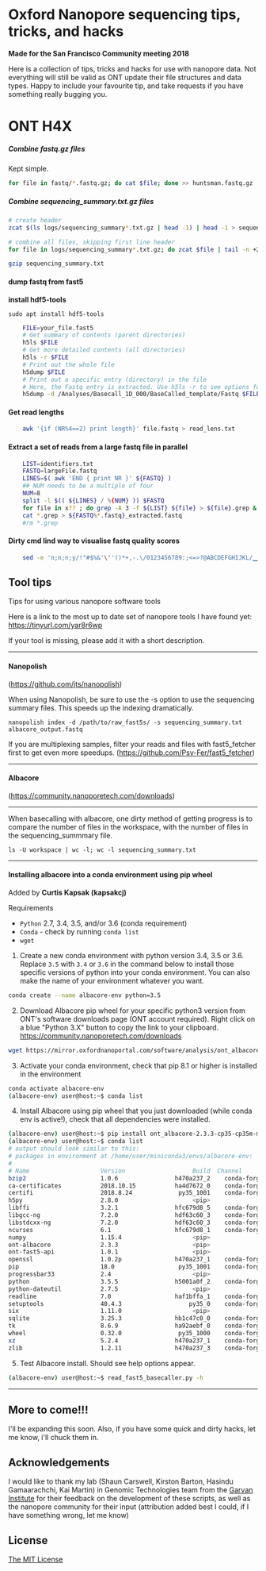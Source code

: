 # Oxford Nanopore sequencing tips, tricks, and hacks

**Made for the San Francisco Community meeting 2018**

Here is a collection of tips, tricks and hacks for use with nanopore data.
Not everything will still be valid as ONT update their file structures and data types.
Happy to include your favourite tip, and take requests if you have something really bugging you.

# ONT H4X

##### Combine fastq.gz files

Kept simple.

```bash
for file in fastq/*.fastq.gz; do cat $file; done >> huntsman.fastq.gz
```

##### Combine sequencing_summary.txt.gz files

```bash
# create header
zcat $(ls logs/sequencing_summary*.txt.gz | head -1) | head -1 > sequencing_summary.txt

# combine all files, skipping first line header
for file in logs/sequencing_summary*.txt.gz; do zcat $file | tail -n +2; done >> sequencing_summary.txt

gzip sequencing_summary.txt
```

#### dump fastq from fast5

**install  hdf5-tools**

    sudo apt install hdf5-tools

```bash
    FILE=your_file.fast5
    # Get summary of contents (parent directories)
    h5ls $FILE
    # Get more detailed contents (all directories)
    h5ls -r $FILE
    # Print out the whole file
    h5dump $FILE
    # Print out a specific entry (directory) in the file
    # Here, the Fastq entry is extracted. Use h5ls -r to see options for -d
    h5dump -d /Analyses/Basecall_1D_000/BaseCalled_template/Fastq $FILE
```

#### Get read lengths

```bash
    awk '{if (NR%4==2) print length}' file.fastq > read_lens.txt
```

#### Extract a set of reads from a large fastq file in parallel

```bash
    LIST=identifiers.txt
    FASTQ=largeFile.fastq
    LINES=$( awk 'END { print NR }' ${FASTQ} )
    ## NUM needs to be a multiple of four
    NUM=8
    split -l $(( ${LINES} / %{NUM} )) $FASTQ
    for file in x?? ; do grep -A 3 -f ${LIST} ${file} > ${file}.grep & ; done
    cat *.grep > ${FASTQ%*.fastq}_extracted.fastq
    #rm *.grep
```

#### Dirty cmd lind way to visualise fastq quality scores

```bash
    sed -e 'n;n;n;y/!"#$%&'\''()*+,-.\/0123456789:;<=>?@ABCDEFGHIJKL/▁▁▁▁▁▁▁▁▂▂▂▂▂▃▃▃▃▃▄▄▄▄▄▅▅▅▅▅▆▆▆▆▆▇▇▇▇▇██████/' example.fastq
```

## Tool tips

Tips for using various nanopore software tools

Here is a link to the most up to date set of nanopore tools I have found yet:
<https://tinyurl.com/yar8r6wp>

If your tool is missing, please add it with a short description.

* * *

#### Nanopolish

(<https://github.com/jts/nanopolish>)

When using Nanopolish, be sure to use the -s option to use the sequencing summary files. This speeds up the indexing dramatically.

    nanopolish index -d /path/to/raw_fast5s/ -s sequencing_summary.txt albacore_output.fastq

If you are multiplexing samples, filter your reads and files with fast5_fetcher first to get even more speedups. (<https://github.com/Psy-Fer/fast5_fetcher>)

* * *

#### Albacore

(<https://community.nanoporetech.com/downloads>)

* * *

When basecalling with albacore, one dirty method of getting progress is to compare the number of files in the workspace, with the number of files in the sequencing_summmary file.

    ls -U workspace | wc -l; wc -l sequencing_summary.txt

* * *

#### Installing albacore into a conda environment using pip wheel

Added by **Curtis Kapsak (kapsakcj)**

Requirements

-   `Python` 2.7, 3.4, 3.5, and/or 3.6 (conda requirement)
-   `Conda` - check by running `conda list`
-   `wget`

1.  Create a new conda environment with python version 3.4, 3.5 or 3.6. Replace `3.5` with `3.4` or `3.6` in the command below to install those specific versions of python into your conda environment. You can also make the name of your environment whatever you want.

```bash
conda create --name albacore-env python=3.5
```

2.  Download Albacore pip wheel for your specific python3 version from ONT's software downloads page (ONT account required). Right click on a blue "Python 3.X" button to copy the link to your clipboard. <https://community.nanoporetech.com/downloads>

```bash
wget https://mirror.oxfordnanoportal.com/software/analysis/ont_albacore-2.3.3-cp35-cp35m-manylinux1_x86_64.whl
```

3.  Activate your conda environment, check that pip 8.1 or higher is installed in the environment

```bash
conda activate albacore-env
(albacore-env) user@host:~$ conda list
```

4.  Install Albacore using pip wheel that you just downloaded (while conda env is active!), check that all dependencies were installed.

```bash
(albacore-env) user@host:~$ pip install ont_albacore-2.3.3-cp35-cp35m-manylinux1_x86_64.whl
(albacore-env) user@host:~$ conda list
# output should look similar to this:
# packages in environment at /home/user/miniconda3/envs/albacore-env:
#
# Name                    Version                   Build  Channel
bzip2                     1.0.6                h470a237_2    conda-forge
ca-certificates           2018.10.15           ha4d7672_0    conda-forge
certifi                   2018.8.24             py35_1001    conda-forge
h5py                      2.8.0                     <pip>
libffi                    3.2.1                hfc679d8_5    conda-forge
libgcc-ng                 7.2.0                hdf63c60_3    conda-forge
libstdcxx-ng              7.2.0                hdf63c60_3    conda-forge
ncurses                   6.1                  hfc679d8_1    conda-forge
numpy                     1.15.4                    <pip>
ont-albacore              2.3.3                     <pip>
ont-fast5-api             1.0.1                     <pip>
openssl                   1.0.2p               h470a237_1    conda-forge
pip                       18.0                  py35_1001    conda-forge
progressbar33             2.4                       <pip>
python                    3.5.5                h5001a0f_2    conda-forge
python-dateutil           2.7.5                     <pip>
readline                  7.0                  haf1bffa_1    conda-forge
setuptools                40.4.3                   py35_0    conda-forge
six                       1.11.0                    <pip>
sqlite                    3.25.3               hb1c47c0_0    conda-forge
tk                        8.6.9                ha92aebf_0    conda-forge
wheel                     0.32.0                py35_1000    conda-forge
xz                        5.2.4                h470a237_1    conda-forge
zlib                      1.2.11               h470a237_3    conda-forge
```

5.  Test Albacore install. Should see help options appear.

```bash
(albacore-env) user@host:~$ read_fast5_basecaller.py -h
```

* * *

## More to come!!!

I'll be expanding this soon.
Also, if you have some quick and dirty hacks, let me know, i'll chuck them in.

## Acknowledgements

I would like to thank my lab (Shaun Carswell, Kirston Barton, Hasindu Gamaarachchi, Kai Martin) in Genomic Technologies team from the [Garvan Institute](https://www.garvan.org.au/) for their feedback on the development of these scripts, as well as the nanopore community for their input (attribution added best I could, if I have something wrong, let me know)

## License

[The MIT License](https://opensource.org/licenses/MIT)
